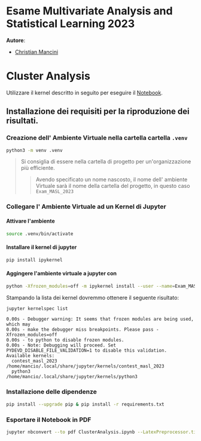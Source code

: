 # Esame Multivariate Analysis and Statistical Learning 2023
**Autore**:
- [Christian Mancini](https://github.com/cMancio00)

# Cluster Analysis


Utilizzare il kernel descritto in seguito per eseguire il [Notebook](/MultiSampleSplitting.ipynb).
## Installazione dei requisiti per la riproduzione dei risultati.

### Creazione dell' Ambiente Virtuale nella cartella cartella `.venv`

```bash
python3 -m venv .venv
```

> Si consiglia di essere nella cartella di progetto per un'organizzazione più efficiente.
>> Avendo specificato un nome nascosto, il nome dell' ambiente Virtuale sarà il nome della cartella del progetto,
>> in questo caso `Exam_MASL_2023`

### Collegare l' Ambiente Virtuale ad un Kernel di Jupyter

#### Attivare l'ambiente

```bash
source .venv/bin/activate
```
#### Installare il kernel di jupyter
```bash
pip install ipykernel
```

#### Aggingere l'ambiente virtuale a jupyter con 

```bash
python -Xfrozen_modules=off -m ipykernel install --user --name=Exam_MASL_2023
```
Stampando la lista dei kernel dovremmo ottenere il seguente risultato:

```bash
jupyter kernelspec list
```

```
0.00s - Debugger warning: It seems that frozen modules are being used, which may
0.00s - make the debugger miss breakpoints. Please pass -Xfrozen_modules=off
0.00s - to python to disable frozen modules.
0.00s - Note: Debugging will proceed. Set PYDEVD_DISABLE_FILE_VALIDATION=1 to disable this validation.
Available kernels:
  contest_masl_2023    /home/mancio/.local/share/jupyter/kernels/contest_masl_2023
  python3              /home/mancio/.local/share/jupyter/kernels/python3

```

### Installazione delle dipendenze
```bash
pip install --upgrade pip & pip install -r requirements.txt
```

### Esportare il Notebook in PDF
```bash
jupyter nbconvert --to pdf ClusterAnalysis.ipynb --LatexPreprocessor.title "Cluster Analysis dei dati sulla depressione" --LatexPreprocessor.date "Dicembre 30, 2023" --LatexPreprocessor.author_names "Christian Mancini"

```
